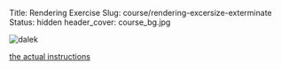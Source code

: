 Title: Rendering Exercise
Slug: course/rendering-excersize-exterminate
Status: hidden
header_cover: course_bg.jpg

![dalek](http://th02.deviantart.net/fs70/PRE/i/2012/363/0/c/lxd_origins__the_dalek_lama_by_icehawkprime-d5plf13.jpg)

[the actual instructions](2-ex-1)